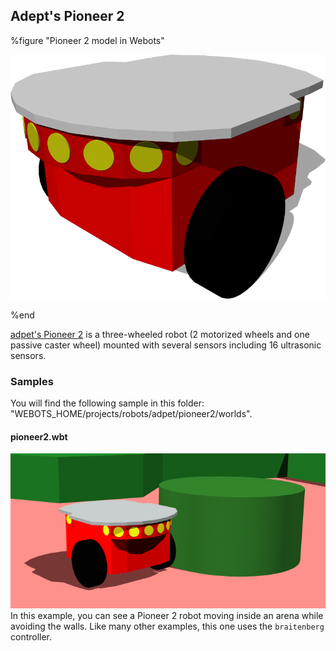## Adept's Pioneer 2

%figure "Pioneer 2 model in Webots"

![model.png](images/robots/pioneer2/model.png)

%end

[adpet's Pioneer 2](https://www.adept.com/) is a three-wheeled robot (2 motorized wheels and one passive caster wheel) mounted with several sensors including 16 ultrasonic sensors.

### Samples

You will find the following sample in this folder: "WEBOTS\_HOME/projects/robots/adpet/pioneer2/worlds".

#### pioneer2.wbt

![pioneer2.wbt.png](images/robots/pioneer2/pioneer2.wbt.png) In this example, you can see a Pioneer 2 robot moving inside an arena while avoiding the walls.
Like many other examples, this one uses the `braitenberg` controller.
